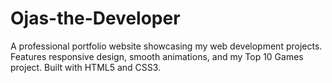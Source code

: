 # Ojas-the-Developer
A professional portfolio website showcasing my web development projects.  Features responsive design, smooth animations, and my Top 10 Games project. Built with HTML5 and CSS3.
